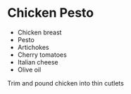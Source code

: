 # Chicken Pesto


- Chicken breast
- Pesto
- Artichokes
- Cherry tomatoes
- Italian cheese
- Olive oil

Trim and pound chicken into thin cutlets
